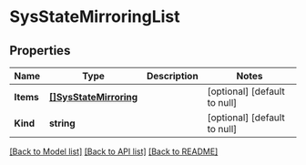 # SysStateMirroringList

## Properties
Name | Type | Description | Notes
------------ | ------------- | ------------- | -------------
**Items** | [**[]SysStateMirroring**](sys_stateMirroring.md) |  | [optional] [default to null]
**Kind** | **string** |  | [optional] [default to null]

[[Back to Model list]](../README.md#documentation-for-models) [[Back to API list]](../README.md#documentation-for-api-endpoints) [[Back to README]](../README.md)


